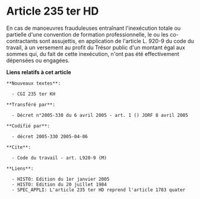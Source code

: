# Article 235 ter HD

En cas de manoeuvres frauduleuses entraînant l'inexécution totale ou partielle d'une convention de formation professionnelle,
le ou les co-contractants sont assujettis, en application de l'article L. 920-9 du code du travail, à un versement au profit
du Trésor public d'un montant égal aux sommes qui, du fait de cette inexécution, n'ont pas été effectivement dépensées ou
engagées.

**Liens relatifs à cet article**

	**Nouveaux textes**:

	  - CGI 235 ter KH

	**Transféré par**:

	  - Décret n°2005-330 du 6 avril 2005 - art. 1 () JORF 8 avril 2005

	**Codifié par**:

	  - décret 2005-330 2005-04-06

	**Cite**:

	  - Code du travail - art. L920-9 (M)

	**Liens**:

	  - HISTO: Edition du 1er janvier 2005
	  - HISTO: Edition du 20 juillet 1984
	  - SPEC_APPLI: L'article 235 ter HD reprend l'article 1783 quater
